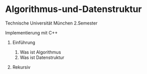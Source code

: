 # Algorithmus-und-Datenstruktur

Technische Universität München 
2.Semester

Implementierung mit C++

1. Einführung
      1. Was ist Algorithmus 
      2. Was ist Datenstruktur 

2. Rekursiv 
